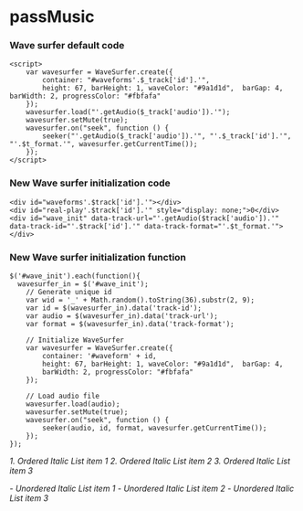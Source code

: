 # passMusic

### Wave surfer default code

    <script>  
        var wavesurfer = WaveSurfer.create({
            container: "#waveforms'.$_track['id'].'",
            height: 67, barHeight: 1, waveColor: "#9a1d1d",  barGap: 4,  barWidth: 2, progressColor: "#fbfafa"
        });
        wavesurfer.load("'.getAudio($_track['audio']).'");
        wavesurfer.setMute(true);
        wavesurfer.on("seek", function () {
            seeker("'.getAudio($_track['audio']).'", "'.$_track['id'].'", "'.$t_format.'", wavesurfer.getCurrentTime());
        }); 
    </script>


### New Wave surfer initialization code

    <div id="waveforms'.$track['id'].'"></div>
    <div id="real-play'.$track['id'].'" style="display: none;">0</div>
    <div id="wave_init" data-track-url="'.getAudio($track['audio']).'" data-track-id="'.$track['id'].'" data-track-format="'.$t_format.'"></div>

### New Wave surfer initialization function

    $('#wave_init').each(function(){
      wavesurfer_in = $('#wave_init');
        // Generate unique id
        var wid = '_' + Math.random().toString(36).substr(2, 9);
        var id = $(wavesurfer_in).data('track-id');
        var audio = $(wavesurfer_in).data('track-url');
        var format = $(wavesurfer_in).data('track-format');
           
        // Initialize WaveSurfer
        var wavesurfer = WaveSurfer.create({
            container: '#waveform' + id,
            height: 67, barHeight: 1, waveColor: "#9a1d1d",  barGap: 4,
            barWidth: 2, progressColor: "#fbfafa"
        });
        
        // Load audio file
        wavesurfer.load(audio); 
        wavesurfer.setMute(true);
        wavesurfer.on("seek", function () {
            seeker(audio, id, format, wavesurfer.getCurrentTime());
        });
    });


*1. Ordered Italic List item 1*
*2. Ordered Italic List item 2*
*3. Ordered Italic List item 3*

*- Unordered Italic List item 1*
*- Unordered Italic List item 2*
*- Unordered Italic List item 3*
